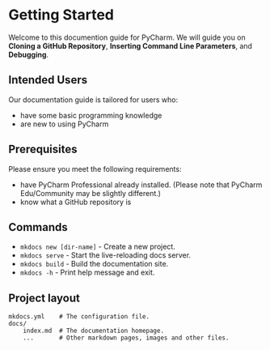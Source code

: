 # Getting Started

Welcome to this documention guide for PyCharm. We will guide you on **Cloning a GitHub Repository**, **Inserting Command Line Parameters**, and **Debugging**.

## Intended Users

Our documentation guide is tailored for users who:

* have some basic programming knowledge 
* are new to using PyCharm

## Prerequisites 

Please ensure you meet the following requirements: 

* have PyCharm Professional already installed. (Please note that PyCharm Edu/Community may be slightly different.)
* know what a GitHub repository is

## Commands

* `mkdocs new [dir-name]` - Create a new project.
* `mkdocs serve` - Start the live-reloading docs server.
* `mkdocs build` - Build the documentation site.
* `mkdocs -h` - Print help message and exit.

## Project layout

    mkdocs.yml    # The configuration file.
    docs/
        index.md  # The documentation homepage.
        ...       # Other markdown pages, images and other files.
